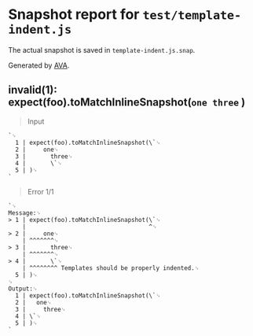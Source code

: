 # Snapshot report for `test/template-indent.js`

The actual snapshot is saved in `template-indent.js.snap`.

Generated by [AVA](https://avajs.dev).

## invalid(1): expect(foo).toMatchInlineSnapshot(` one three ` )

> Input

    `␊
      1 | expect(foo).toMatchInlineSnapshot(\`␊
      2 |     one␊
      3 |       three␊
      4 |       \`␊
      5 | )␊
    `

> Error 1/1

    `␊
    Message:␊
    > 1 | expect(foo).toMatchInlineSnapshot(\`␊
        |                                   ^␊
    > 2 |     one␊
        | ^^^^^^^␊
    > 3 |       three␊
        | ^^^^^^^␊
    > 4 |       \`␊
        | ^^^^^^^^ Templates should be properly indented.␊
      5 | )␊
    ␊
    Output:␊
      1 | expect(foo).toMatchInlineSnapshot(\`␊
      2 |   one␊
      3 |     three␊
      4 | \`␊
      5 | )␊
    `
